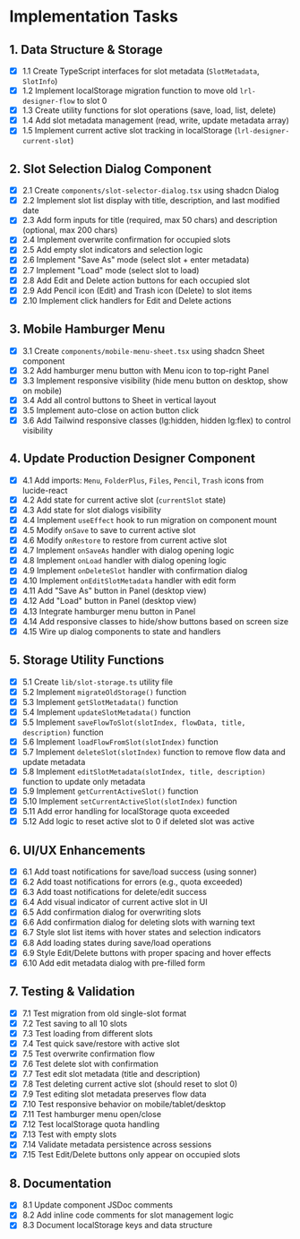 # Implementation Tasks

## 1. Data Structure & Storage

- [x] 1.1 Create TypeScript interfaces for slot metadata (`SlotMetadata`, `SlotInfo`)
- [x] 1.2 Implement localStorage migration function to move old `lrl-designer-flow` to slot 0
- [x] 1.3 Create utility functions for slot operations (save, load, list, delete)
- [x] 1.4 Add slot metadata management (read, write, update metadata array)
- [x] 1.5 Implement current active slot tracking in localStorage (`lrl-designer-current-slot`)

## 2. Slot Selection Dialog Component

- [x] 2.1 Create `components/slot-selector-dialog.tsx` using shadcn Dialog
- [x] 2.2 Implement slot list display with title, description, and last modified date
- [x] 2.3 Add form inputs for title (required, max 50 chars) and description (optional, max 200 chars)
- [x] 2.4 Implement overwrite confirmation for occupied slots
- [x] 2.5 Add empty slot indicators and selection logic
- [x] 2.6 Implement "Save As" mode (select slot + enter metadata)
- [x] 2.7 Implement "Load" mode (select slot to load)
- [x] 2.8 Add Edit and Delete action buttons for each occupied slot
- [x] 2.9 Add Pencil icon (Edit) and Trash icon (Delete) to slot items
- [x] 2.10 Implement click handlers for Edit and Delete actions

## 3. Mobile Hamburger Menu

- [x] 3.1 Create `components/mobile-menu-sheet.tsx` using shadcn Sheet component
- [x] 3.2 Add hamburger menu button with Menu icon to top-right Panel
- [x] 3.3 Implement responsive visibility (hide menu button on desktop, show on mobile)
- [x] 3.4 Add all control buttons to Sheet in vertical layout
- [x] 3.5 Implement auto-close on action button click
- [x] 3.6 Add Tailwind responsive classes (lg:hidden, hidden lg:flex) to control visibility

## 4. Update Production Designer Component

- [x] 4.1 Add imports: `Menu`, `FolderPlus`, `Files`, `Pencil`, `Trash` icons from lucide-react
- [x] 4.2 Add state for current active slot (`currentSlot` state)
- [x] 4.3 Add state for slot dialogs visibility
- [x] 4.4 Implement `useEffect` hook to run migration on component mount
- [x] 4.5 Modify `onSave` to save to current active slot
- [x] 4.6 Modify `onRestore` to restore from current active slot
- [x] 4.7 Implement `onSaveAs` handler with dialog opening logic
- [x] 4.8 Implement `onLoad` handler with dialog opening logic
- [x] 4.9 Implement `onDeleteSlot` handler with confirmation dialog
- [x] 4.10 Implement `onEditSlotMetadata` handler with edit form
- [x] 4.11 Add "Save As" button in Panel (desktop view)
- [x] 4.12 Add "Load" button in Panel (desktop view)
- [x] 4.13 Integrate hamburger menu button in Panel
- [x] 4.14 Add responsive classes to hide/show buttons based on screen size
- [x] 4.15 Wire up dialog components to state and handlers

## 5. Storage Utility Functions

- [x] 5.1 Create `lib/slot-storage.ts` utility file
- [x] 5.2 Implement `migrateOldStorage()` function
- [x] 5.3 Implement `getSlotMetadata()` function
- [x] 5.4 Implement `updateSlotMetadata()` function
- [x] 5.5 Implement `saveFlowToSlot(slotIndex, flowData, title, description)` function
- [x] 5.6 Implement `loadFlowFromSlot(slotIndex)` function
- [x] 5.7 Implement `deleteSlot(slotIndex)` function to remove flow data and update metadata
- [x] 5.8 Implement `editSlotMetadata(slotIndex, title, description)` function to update only metadata
- [x] 5.9 Implement `getCurrentActiveSlot()` function
- [x] 5.10 Implement `setCurrentActiveSlot(slotIndex)` function
- [x] 5.11 Add error handling for localStorage quota exceeded
- [x] 5.12 Add logic to reset active slot to 0 if deleted slot was active

## 6. UI/UX Enhancements

- [x] 6.1 Add toast notifications for save/load success (using sonner)
- [x] 6.2 Add toast notifications for errors (e.g., quota exceeded)
- [x] 6.3 Add toast notifications for delete/edit success
- [x] 6.4 Add visual indicator of current active slot in UI
- [x] 6.5 Add confirmation dialog for overwriting slots
- [x] 6.6 Add confirmation dialog for deleting slots with warning text
- [x] 6.7 Style slot list items with hover states and selection indicators
- [x] 6.8 Add loading states during save/load operations
- [x] 6.9 Style Edit/Delete buttons with proper spacing and hover effects
- [x] 6.10 Add edit metadata dialog with pre-filled form

## 7. Testing & Validation

- [x] 7.1 Test migration from old single-slot format
- [x] 7.2 Test saving to all 10 slots
- [x] 7.3 Test loading from different slots
- [x] 7.4 Test quick save/restore with active slot
- [x] 7.5 Test overwrite confirmation flow
- [x] 7.6 Test delete slot with confirmation
- [x] 7.7 Test edit slot metadata (title and description)
- [x] 7.8 Test deleting current active slot (should reset to slot 0)
- [x] 7.9 Test editing slot metadata preserves flow data
- [x] 7.10 Test responsive behavior on mobile/tablet/desktop
- [x] 7.11 Test hamburger menu open/close
- [x] 7.12 Test localStorage quota handling
- [x] 7.13 Test with empty slots
- [x] 7.14 Validate metadata persistence across sessions
- [x] 7.15 Test Edit/Delete buttons only appear on occupied slots

## 8. Documentation

- [x] 8.1 Update component JSDoc comments
- [x] 8.2 Add inline code comments for slot management logic
- [x] 8.3 Document localStorage keys and data structure
